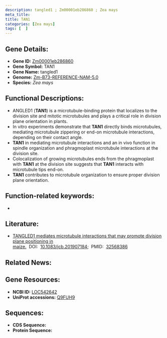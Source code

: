 ```yaml
---
description: tangled1 ; Zm00001eb286860 ; Zea mays
meta_title:
title: TAN1
categories: [Zea mays]
tags: [  ]
---
```


## Gene Details:
- **Gene ID:**	[Zm00001eb286860](https://www.maizegdb.org/gene_center/gene/Zm00001eb286860)
- **Gene Symbol:** TAN1
- **Gene Name:** tangled1
- **Genome:** [Zm-B73-REFERENCE-NAM-5.0](https://www.maizegdb.org/genome/assembly/Zm-B73-REFERENCE-NAM-5.0)
- **Species:** *Zea mays*

## Functional Descriptions:
   - ANGLED1 (**TAN1**) is a microtubule-binding protein that localizes to the division site and mitotic microtubules and plays a critical role in division plane orientation in plants.
   - In vitro experiments demonstrate that **TAN1** directly binds microtubules, mediating microtubule zippering or end-on microtubule interactions, depending on their contact angle.
   - **TAN1** in mediating microtubule interactions and an in vivo function in spindle organization and phragmoplast microtubule interactions at the division site.
   - Colocalization of growing microtubules ends from the phragmoplast with **TAN1** at the division site suggests that **TAN1** interacts with microtubule tips end-on. 
   - **TAN1** contributes to microtubule organization to ensure proper division plane orientation.

## Function-related keywords:
- [](/tags//)

## Literature:
   - [TANGLED1 mediates microtubule interactions that may promote division plane positioning in maize.]( https://rupress.org/jcb/article/219/8/e201907184/151878/TANGLED1-mediates-microtubule-interactions-that)&nbsp;&nbsp;DOI:&nbsp;&nbsp;[10.1083/jcb.201907184](https://rupress.org/jcb/article/219/8/e201907184/151878/TANGLED1-mediates-microtubule-interactions-that);&nbsp;&nbsp;PMID:&nbsp;&nbsp;[32568386](https://pubmed.ncbi.nlm.nih.gov/32568386/)

## Related News:

## Gene Resources:
- **NCBI ID:** [LOC542642](https://www.ncbi.nlm.nih.gov/gene/?term=LOC542642)
- **UniProt accessions:** [Q9FUH9](https://www.uniprot.org/uniprotkb/Q9FUH9/entry)



## Sequences:
- **CDS Sequence:**
- **Protein Sequence:**
